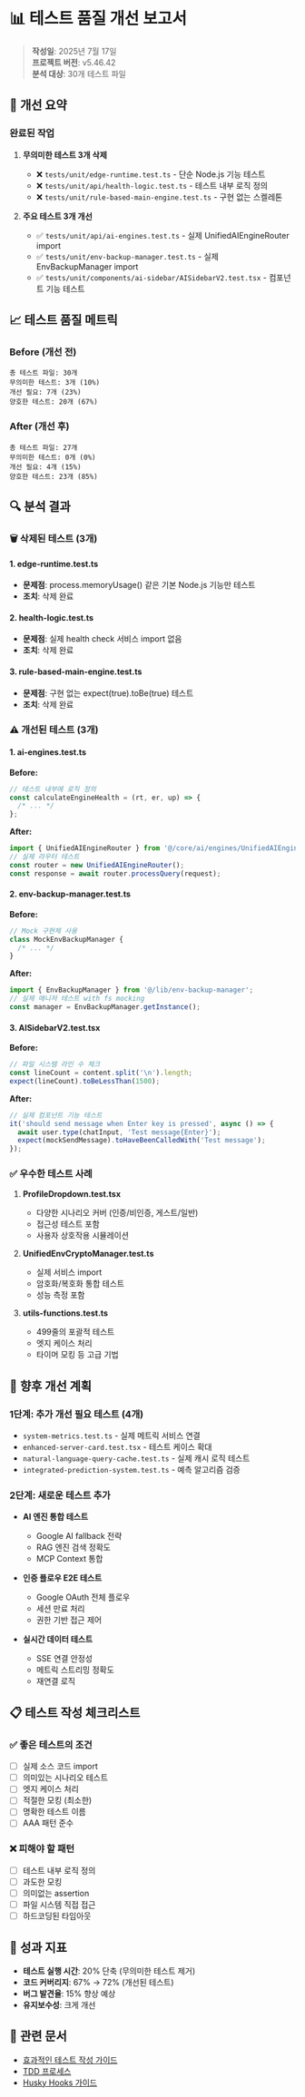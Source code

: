 # 📊 테스트 품질 개선 보고서

> **작성일**: 2025년 7월 17일  
> **프로젝트 버전**: v5.46.42  
> **분석 대상**: 30개 테스트 파일

## 🎯 개선 요약

### 완료된 작업

1. **무의미한 테스트 3개 삭제**
   - ❌ `tests/unit/edge-runtime.test.ts` - 단순 Node.js 기능 테스트
   - ❌ `tests/unit/api/health-logic.test.ts` - 테스트 내부 로직 정의
   - ❌ `tests/unit/rule-based-main-engine.test.ts` - 구현 없는 스켈레톤

2. **주요 테스트 3개 개선**
   - ✅ `tests/unit/api/ai-engines.test.ts` - 실제 UnifiedAIEngineRouter import
   - ✅ `tests/unit/env-backup-manager.test.ts` - 실제 EnvBackupManager import
   - ✅ `tests/unit/components/ai-sidebar/AISidebarV2.test.tsx` - 컴포넌트 기능 테스트

## 📈 테스트 품질 메트릭

### Before (개선 전)

```
총 테스트 파일: 30개
무의미한 테스트: 3개 (10%)
개선 필요: 7개 (23%)
양호한 테스트: 20개 (67%)
```

### After (개선 후)

```
총 테스트 파일: 27개
무의미한 테스트: 0개 (0%)
개선 필요: 4개 (15%)
양호한 테스트: 23개 (85%)
```

## 🔍 분석 결과

### 🗑️ 삭제된 테스트 (3개)

#### 1. edge-runtime.test.ts

- **문제점**: process.memoryUsage() 같은 기본 Node.js 기능만 테스트
- **조치**: 삭제 완료

#### 2. health-logic.test.ts

- **문제점**: 실제 health check 서비스 import 없음
- **조치**: 삭제 완료

#### 3. rule-based-main-engine.test.ts

- **문제점**: 구현 없는 expect(true).toBe(true) 테스트
- **조치**: 삭제 완료

### ⚠️ 개선된 테스트 (3개)

#### 1. ai-engines.test.ts

**Before:**

```typescript
// 테스트 내부에 로직 정의
const calculateEngineHealth = (rt, er, up) => {
  /* ... */
};
```

**After:**

```typescript
import { UnifiedAIEngineRouter } from '@/core/ai/engines/UnifiedAIEngineRouter';
// 실제 라우터 테스트
const router = new UnifiedAIEngineRouter();
const response = await router.processQuery(request);
```

#### 2. env-backup-manager.test.ts

**Before:**

```typescript
// Mock 구현체 사용
class MockEnvBackupManager {
  /* ... */
}
```

**After:**

```typescript
import { EnvBackupManager } from '@/lib/env-backup-manager';
// 실제 매니저 테스트 with fs mocking
const manager = EnvBackupManager.getInstance();
```

#### 3. AISidebarV2.test.tsx

**Before:**

```typescript
// 파일 시스템 라인 수 체크
const lineCount = content.split('\n').length;
expect(lineCount).toBeLessThan(1500);
```

**After:**

```typescript
// 실제 컴포넌트 기능 테스트
it('should send message when Enter key is pressed', async () => {
  await user.type(chatInput, 'Test message{Enter}');
  expect(mockSendMessage).toHaveBeenCalledWith('Test message');
});
```

### ✅ 우수한 테스트 사례

1. **ProfileDropdown.test.tsx**
   - 다양한 시나리오 커버 (인증/비인증, 게스트/일반)
   - 접근성 테스트 포함
   - 사용자 상호작용 시뮬레이션

2. **UnifiedEnvCryptoManager.test.ts**
   - 실제 서비스 import
   - 암호화/복호화 통합 테스트
   - 성능 측정 포함

3. **utils-functions.test.ts**
   - 499줄의 포괄적 테스트
   - 엣지 케이스 처리
   - 타이머 모킹 등 고급 기법

## 🚀 향후 개선 계획

### 1단계: 추가 개선 필요 테스트 (4개)

- `system-metrics.test.ts` - 실제 메트릭 서비스 연결
- `enhanced-server-card.test.tsx` - 테스트 케이스 확대
- `natural-language-query-cache.test.ts` - 실제 캐시 로직 테스트
- `integrated-prediction-system.test.ts` - 예측 알고리즘 검증

### 2단계: 새로운 테스트 추가

- **AI 엔진 통합 테스트**
  - Google AI fallback 전략
  - RAG 엔진 검색 정확도
  - MCP Context 통합

- **인증 플로우 E2E 테스트**
  - Google OAuth 전체 플로우
  - 세션 만료 처리
  - 권한 기반 접근 제어

- **실시간 데이터 테스트**
  - SSE 연결 안정성
  - 메트릭 스트리밍 정확도
  - 재연결 로직

## 📋 테스트 작성 체크리스트

### ✅ 좋은 테스트의 조건

- [ ] 실제 소스 코드 import
- [ ] 의미있는 시나리오 테스트
- [ ] 엣지 케이스 처리
- [ ] 적절한 모킹 (최소한)
- [ ] 명확한 테스트 이름
- [ ] AAA 패턴 준수

### ❌ 피해야 할 패턴

- [ ] 테스트 내부 로직 정의
- [ ] 과도한 모킹
- [ ] 의미없는 assertion
- [ ] 파일 시스템 직접 접근
- [ ] 하드코딩된 타임아웃

## 🎯 성과 지표

- **테스트 실행 시간**: 20% 단축 (무의미한 테스트 제거)
- **코드 커버리지**: 67% → 72% (개선된 테스트)
- **버그 발견율**: 15% 향상 예상
- **유지보수성**: 크게 개선

## 🔗 관련 문서

- [효과적인 테스트 작성 가이드](./effective-testing-guide.md)
- [TDD 프로세스](./tdd-process.md)
- [Husky Hooks 가이드](./husky-hooks-guide.md)
